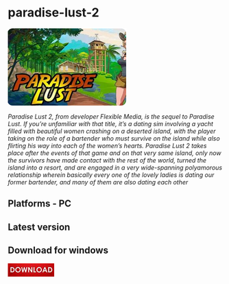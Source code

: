 # paradise-lust-2

<img src="https://github.com/KeishaLacheco/paradise-lust-2/blob/main/pl.png"/>

*Paradise Lust 2, from developer Flexible Media, is the sequel to Paradise Lust. If you’re unfamiliar with that title, it’s a dating sim involving a yacht filled with beautiful women crashing on a deserted island, with the player taking on the role of a bartender who must survive on the island while also flirting his way into each of the women’s hearts. Paradise Lust 2 takes place after the events of that game and on that very same island, only now the survivors have made contact with the rest of the world, turned the island into a resort, and are engaged in a very wide-spanning polyamorous relationship wherein basically every one of the lovely ladies is dating our former bartender, and many of them are also dating each other*

## Platforms - PC

## Latest version

## Download for windows

<img src="https://github.com/KeishaLacheco/paradise-lust-2/blob/main/dl.png"/>

